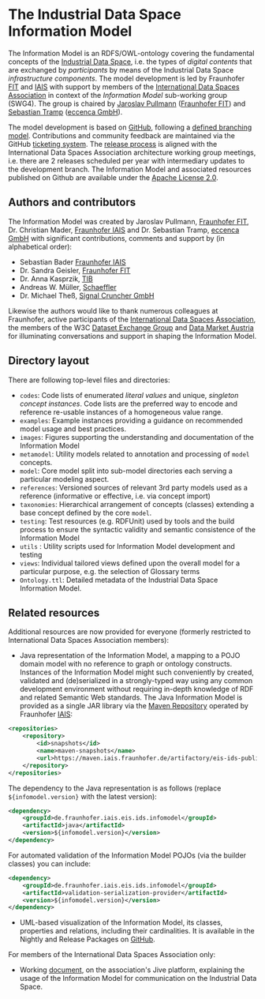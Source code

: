 # The Industrial Data Space Information Model

The Information Model is an RDFS/OWL-ontology covering the fundamental concepts of the [Industrial Data Space](https://industrialdataspace.org), i.e. the types of *digital contents* that are exchanged by *participants* by means of the Industrial Data Space *infrastructure components*. The model development is led by Fraunhofer [FIT](https://www.fit.fraunhofer.de/en) and [IAIS](https://www.iais.fraunhofer.de/en) with support by members of the [International Data Spaces Association](https://www.internationaldataspaces.org/) in context of the *Information Model* sub-working group (SWG4). The group is chaired by [Jaroslav Pullmann](https://github.com/jpullmann) ([Fraunhofer FIT](https://www.fit.fraunhofer.de/)) and [Sebastian Tramp](https://sebastian.tramp.name) ([eccenca GmbH](https://www.eccenca.com)).

The model development is based on [GitHub](https://github.com/IndustrialDataSpace/InformationModel), following a [defined branching model](CONTRIBUTING.md). Contributions and community feedback are maintained via the GitHub [ticketing system](images/Issue_Lifecycle.jpg). The [release process](images/Release_process.jpg) is aligned with the International Data Spaces Association architecture
working group meetings, i.e. there are 2 releases scheduled per year with intermediary updates to the development branch. The Information Model and associated resources published on Github are available under the [Apache License 2.0](https://github.com/IndustrialDataSpace/InformationModel/blob/master/LICENSE).

## Authors and contributors

The Information Model was created by Jaroslav Pullmann, [Fraunhofer FIT](https://www.fit.fraunhofer.de/en), Dr. Christian Mader, [Fraunhofer IAIS](https://www.iais.fraunhofer.de/en) and Dr. Sebastian Tramp, [eccenca GmbH](https://www.eccenca.com) with significant contributions, comments and support by (in alphabetical order):

- Sebastian Bader [Fraunhofer IAIS](https://www.iais.fraunhofer.de/en)
- Dr. Sandra Geisler, [Fraunhofer FIT](https://www.fit.fraunhofer.de/en)
- Dr. Anna Kasprzik, [TIB](https://www.tib.eu/en)
- Andreas W. Müller, [Schaeffler](https://www.schaeffler.de/content.schaeffler.de/en/)
- Dr. Michael Theß, [Signal Cruncher GmbH](https://signal-cruncher.com/)

Likewise the authors would like to thank numerous colleagues at Fraunhofer, active participants of the [International Data Spaces Association](https://www.internationaldataspaces.org/en/), the members of the W3C [Dataset Exchange Group](https://www.w3.org/2017/dxwg/wiki/Main_Page) and [Data Market Austria](https://datamarket.at/en/) for illuminating conversations and support in shaping the Information Model.

## Directory layout

There are following top-level files and directories:

- `codes`: Code lists of enumerated *literal values* and unique, *singleton concept instances*. Code lists are the preferred way to encode and reference re-usable instances of a homogeneous value range.
- `examples`: Example instances providing a guidance on recommended model usage and best practices.
- `images`: Figures supporting the understanding and documentation of the Information Model
- `metamodel`: Utility models related to annotation and processing of `model` concepts.
- `model`: Core model split into sub-model directories each serving a particular modeling aspect.
- `references`: Versioned sources of relevant 3rd party models used as a reference (informative or effective, i.e. via concept import)
- `taxonomies`: Hierarchical arrangement of concepts (classes) extending a base concept defined by the core `model`.
- `testing`: Test resources (e.g. RDFUnit) used by tools and the build process to ensure the syntactic validity and semantic consistence of the Information Model
- `utils` : Utility scripts used for Information Model development and testing
- `views`: Individual tailored views defined upon the overall model for a particular purpose, e.g. the selection of Glossary terms
- `Ontology.ttl`: Detailed metadata of the Industrial Data Space Information Model.

## Related resources

Additional resources are now provided for everyone (formerly restricted to International Data Spaces Association members):

- Java representation of the Information Model, a mapping to a POJO domain model with no reference to graph or ontology constructs. 
Instances of the Information Model might such conveniently by created, validated and (de)serialized in a strongly-typed way using 
any common development environment without requiring in-depth knowledge of RDF and related Semantic Web standards. 
The Java Information Model is provided as a single JAR library via the [Maven Repository](https://maven.iais.fraunhofer.de/artifactory/eis-ids-public/)
operated by Fraunhofer [IAIS](https://www.iais.fraunhofer.de/):

```xml
<repositories>
    <repository>
        <id>snapshots</id>
        <name>maven-snapshots</name>
        <url>https://maven.iais.fraunhofer.de/artifactory/eis-ids-public</url>
    </repository>
</repositories>
```

The dependency to the Java representation is as follows (replace <code>${infomodel.version}</code> with the latest version):
```xml
<dependency>
    <groupId>de.fraunhofer.iais.eis.ids.infomodel</groupId>
    <artifactId>java</artifactId>
    <version>${infomodel.version}</version>
</dependency>
```

For automated validation of the Information Model POJOs (via the builder classes) you can include:
```xml
<dependency>
    <groupId>de.fraunhofer.iais.eis.ids.infomodel</groupId>
    <artifactId>validation-serialization-provider</artifactId>
    <version>${infomodel.version}</version>
</dependency>
```

- UML-based visualization of the Information Model, its classes, properties and relations, including their cardinalities. It is available in the Nightly and Release Packages on [GitHub](https://github.com/IndustrialDataSpace/InformationModel/releases).

For members of the International Data Spaces Association only:
- Working [document](https://industrialdataspace.jiveon.com/docs/DOC-1817), on the association's Jive platform, explaining
the usage of the Information Model for communication on the Industrial Data Space.
